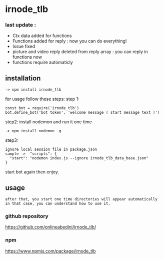 # irnode_tlb

### last update : 
 - Ctx data added for functions
 - Functions added for reply : now you can do everything!
 - Issue fixed
 - picture and video reply deleted from reply array : you can reply in functions now
 - functions require automaticly

## installation
```
-> npm install irnode_tlb
```
for usage follow these steps:
step 1: 
```
const bot = require('irnode_tlb')
bot.define_bot('bot token', 'welcome message ( start message text )')
```

step2:
install nodemon and run it one time
```
-> npm install nodemon -g
```

step3:
```
ignore local session file in package.json
sample ->  "scripts": {
  "start": "nodemon index.js --ignore irnode_tlb_data_base.json"
}
```
start bot again then enjoy.




## usage
```
after that, you start one time directories will appear automatically
in that case, you can understand how to use it.
```


### github repository
https://github.com/onlineabedini/irnode_tlb/

### npm
https://www.npmjs.com/package/irnode_tlb
